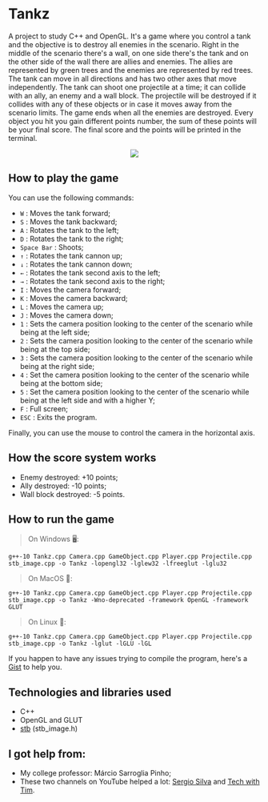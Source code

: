 # Tankz
A project to study C++ and OpenGL. It's a game where you control a tank and the objective is to destroy all enemies in the scenario. Right in the middle of the scenario there's a wall, on one side there's the tank and on the other side of the wall there are allies and enemies. The allies are represented by green trees and the enemies are represented by red trees. The tank can move in all directions and has two other axes that move independently. The tank can shoot one projectile at a time; it can collide with an ally, an enemy and a wall block. The projectile will be destroyed if it collides with any of these objects or in case it moves away from the scenario limits. The game ends when all the enemies are destroyed. Every object you hit you gain different points number, the sum of these points will be your final score. The final score and the points will be printed in the terminal.

<p align="center">
<img src="https://media.giphy.com/media/geCQavOUZHWqJymaAp/giphy.gif">
</p>

How to play the game
---

You can use the following commands:
* `W` : Moves the tank forward;
* `S` : Moves the tank backward;
* `A` : Rotates the tank to the left;
* `D` : Rotates the tank to the right;
* `Space Bar` : Shoots;
* `↑` : Rotates the tank cannon up;
* `↓` : Rotates the tank cannon down;
* `←` : Rotates the tank second axis to the left;
* `→` : Rotates the tank second axis to the right;
* `I` : Moves the camera forward;
* `K` : Moves the camera backward;
* `L` : Moves the camera up;
* `J` : Moves the camera down;
* `1` : Sets the camera position looking to the center of the scenario while being at the left side;
* `2` : Sets the camera position looking to the center of the scenario while being at the top side;
* `3` : Sets the camera position looking to the center of the scenario while being at the right side;
* `4` : Set the camera position looking to the center of the scenario while being at the bottom side;
* `5` : Set the camera position looking to the center of the scenario while being at the left side and with a higher Y;
* `F` : Full screen;
* `ESC` : Exits the program.

Finally, you can use the mouse to control the camera in the horizontal axis.

How the score system works
---

* Enemy destroyed: +10 points;
* Ally destroyed: -10 points;
* Wall block destroyed: -5 points.

How to run the game
---

> On Windows 🖥:

```
g++-10 Tankz.cpp Camera.cpp GameObject.cpp Player.cpp Projectile.cpp stb_image.cpp -o Tankz -lopengl32 -lglew32 -lfreeglut -lglu32 
```

> On MacOS 🍎:

```
g++-10 Tankz.cpp Camera.cpp GameObject.cpp Player.cpp Projectile.cpp stb_image.cpp -o Tankz -Wno-deprecated -framework OpenGL -framework GLUT
```

> On Linux 🐧:

```
g++-10 Tankz.cpp Camera.cpp GameObject.cpp Player.cpp Projectile.cpp stb_image.cpp -o Tankz -lglut -lGLU -lGL
```

If you happen to have any issues trying to compile the program, here's a [Gist](https://gist.github.com/iVcente/812e65c551392ae0337e3afdc870032e) to help you.

Technologies and libraries used
---
* C++
* OpenGL and GLUT
* [stb](https://github.com/nothings/stb) (stb_image.h)

I got help from:
---

* My college professor: Márcio Sarroglia Pinho;
* These two channels on YouTube helped a lot: [Sergio Silva](https://www.youtube.com/channel/UCtaYud62YmszOEpGwkWVJPw) and [Tech with Tim](https://www.youtube.com/c/TechWithTim/featured).
